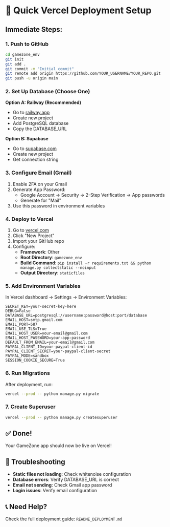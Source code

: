 # 🚀 Quick Vercel Deployment Setup

## Immediate Steps:

### 1. Push to GitHub
```bash
cd gamezone_env
git init
git add .
git commit -m "Initial commit"
git remote add origin https://github.com/YOUR_USERNAME/YOUR_REPO.git
git push -u origin main
```

### 2. Set Up Database (Choose One)

**Option A: Railway (Recommended)**
- Go to [railway.app](https://railway.app)
- Create new project
- Add PostgreSQL database
- Copy the DATABASE_URL

**Option B: Supabase**
- Go to [supabase.com](https://supabase.com)
- Create new project
- Get connection string

### 3. Configure Email (Gmail)
1. Enable 2FA on your Gmail
2. Generate App Password:
   - Google Account → Security → 2-Step Verification → App passwords
   - Generate for "Mail"
3. Use this password in environment variables

### 4. Deploy to Vercel
1. Go to [vercel.com](https://vercel.com)
2. Click "New Project"
3. Import your GitHub repo
4. Configure:
   - **Framework**: Other
   - **Root Directory**: `gamezone_env`
   - **Build Command**: `pip install -r requirements.txt && python manage.py collectstatic --noinput`
   - **Output Directory**: `staticfiles`

### 5. Add Environment Variables
In Vercel dashboard → Settings → Environment Variables:

```
SECRET_KEY=your-secret-key-here
DEBUG=False
DATABASE_URL=postgresql://username:password@host:port/database
EMAIL_HOST=smtp.gmail.com
EMAIL_PORT=587
EMAIL_USE_TLS=True
EMAIL_HOST_USER=your-email@gmail.com
EMAIL_HOST_PASSWORD=your-app-password
DEFAULT_FROM_EMAIL=your-email@gmail.com
PAYPAL_CLIENT_ID=your-paypal-client-id
PAYPAL_CLIENT_SECRET=your-paypal-client-secret
PAYPAL_MODE=sandbox
SESSION_COOKIE_SECURE=True
```

### 6. Run Migrations
After deployment, run:
```bash
vercel --prod -- python manage.py migrate
```

### 7. Create Superuser
```bash
vercel --prod -- python manage.py createsuperuser
```

## ✅ Done!

Your GameZone app should now be live on Vercel!

## 🔧 Troubleshooting

- **Static files not loading**: Check whitenoise configuration
- **Database errors**: Verify DATABASE_URL is correct
- **Email not sending**: Check Gmail app password
- **Login issues**: Verify email configuration

## 📞 Need Help?

Check the full deployment guide: `README_DEPLOYMENT.md` 